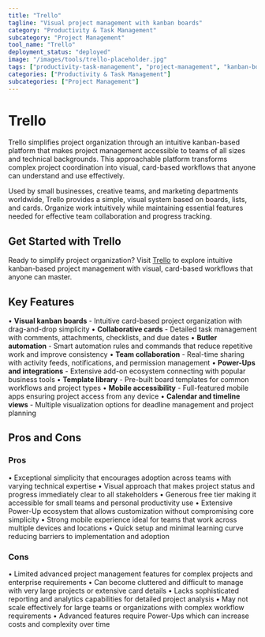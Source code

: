 ```yaml
---
title: "Trello"
tagline: "Visual project management with kanban boards"
category: "Productivity & Task Management"
subcategory: "Project Management"
tool_name: "Trello"
deployment_status: "deployed"
image: "/images/tools/trello-placeholder.jpg"
tags: ["productivity-task-management", "project-management", "kanban-boards", "visual-workflow", "team-collaboration"]
categories: ["Productivity & Task Management"]
subcategories: ["Project Management"]
---
```


# Trello

Trello simplifies project organization through an intuitive kanban-based platform that makes project management accessible to teams of all sizes and technical backgrounds. This approachable platform transforms complex project coordination into visual, card-based workflows that anyone can understand and use effectively.

Used by small businesses, creative teams, and marketing departments worldwide, Trello provides a simple, visual system based on boards, lists, and cards. Organize work intuitively while maintaining essential features needed for effective team collaboration and progress tracking.

## Get Started with Trello

Ready to simplify project organization? Visit [Trello](https://trello.com) to explore intuitive kanban-based project management with visual, card-based workflows that anyone can master.

## Key Features

• **Visual kanban boards** - Intuitive card-based project organization with drag-and-drop simplicity
• **Collaborative cards** - Detailed task management with comments, attachments, checklists, and due dates
• **Butler automation** - Smart automation rules and commands that reduce repetitive work and improve consistency
• **Team collaboration** - Real-time sharing with activity feeds, notifications, and permission management
• **Power-Ups and integrations** - Extensive add-on ecosystem connecting with popular business tools
• **Template library** - Pre-built board templates for common workflows and project types
• **Mobile accessibility** - Full-featured mobile apps ensuring project access from any device
• **Calendar and timeline views** - Multiple visualization options for deadline management and project planning

## Pros and Cons

### Pros
• Exceptional simplicity that encourages adoption across teams with varying technical expertise
• Visual approach that makes project status and progress immediately clear to all stakeholders
• Generous free tier making it accessible for small teams and personal productivity use
• Extensive Power-Up ecosystem that allows customization without compromising core simplicity
• Strong mobile experience ideal for teams that work across multiple devices and locations
• Quick setup and minimal learning curve reducing barriers to implementation and adoption

### Cons
• Limited advanced project management features for complex projects and enterprise requirements
• Can become cluttered and difficult to manage with very large projects or extensive card details
• Lacks sophisticated reporting and analytics capabilities for detailed project analysis
• May not scale effectively for large teams or organizations with complex workflow requirements
• Advanced features require Power-Ups which can increase costs and complexity over time